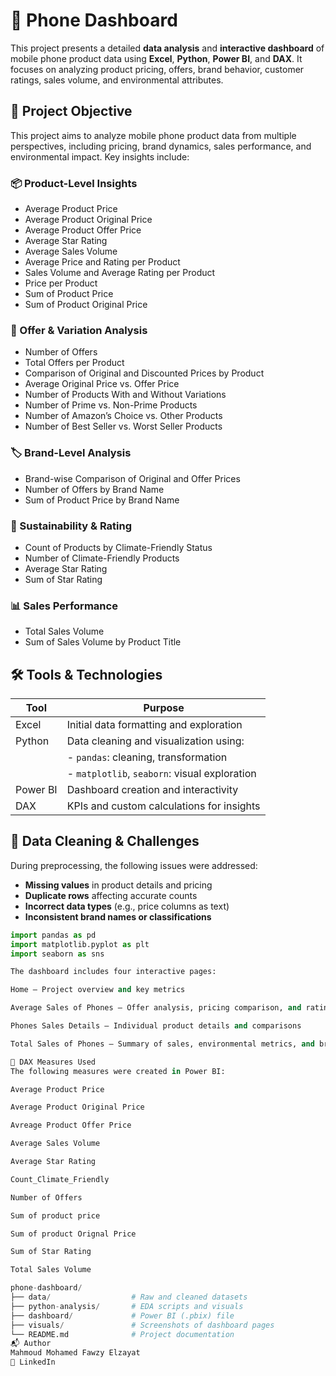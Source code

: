 # 📱 Phone Dashboard

This project presents a detailed **data analysis** and **interactive dashboard** of mobile phone product data using **Excel**, **Python**, **Power BI**, and **DAX**. It focuses on analyzing product pricing, offers, brand behavior, customer ratings, sales volume, and environmental attributes.

## 🎯 Project Objective

This project aims to analyze mobile phone product data from multiple perspectives, including pricing, brand dynamics, sales performance, and environmental impact. Key insights include:

### 📦 Product-Level Insights

- Average Product Price  
- Average Product Original Price  
- Average Product Offer Price  
- Average Star Rating  
- Average Sales Volume  
- Average Price and Rating per Product  
- Sales Volume and Average Rating per Product  
- Price per Product  
- Sum of Product Price  
- Sum of Product Original Price

### 🔄 Offer & Variation Analysis

- Number of Offers  
- Total Offers per Product  
- Comparison of Original and Discounted Prices by Product  
- Average Original Price vs. Offer Price  
- Number of Products With and Without Variations  
- Number of Prime vs. Non-Prime Products  
- Number of Amazon’s Choice vs. Other Products  
- Number of Best Seller vs. Worst Seller Products  

### 🏷️ Brand-Level Analysis

- Brand-wise Comparison of Original and Offer Prices  
- Number of Offers by Brand Name  
- Sum of Product Price by Brand Name  

### 🌱 Sustainability & Rating

- Count of Products by Climate-Friendly Status  
- Number of Climate-Friendly Products  
- Average Star Rating  
- Sum of Star Rating  

### 📊 Sales Performance

- Total Sales Volume  
- Sum of Sales Volume by Product Title

## 🛠️ Tools & Technologies

| Tool        | Purpose                                         |
|-------------|-------------------------------------------------|
| Excel       | Initial data formatting and exploration         |
| Python      | Data cleaning and visualization using:  
|             | - `pandas`: cleaning, transformation  
|             | - `matplotlib`, `seaborn`: visual exploration   |
| Power BI    | Dashboard creation and interactivity            |
| DAX         | KPIs and custom calculations for insights       |

## 🧪 Data Cleaning & Challenges

During preprocessing, the following issues were addressed:
- **Missing values** in product details and pricing  
- **Duplicate rows** affecting accurate counts  
- **Incorrect data types** (e.g., price columns as text)  
- **Inconsistent brand names or classifications**

```python
import pandas as pd
import matplotlib.pyplot as plt
import seaborn as sns

The dashboard includes four interactive pages:

Home – Project overview and key metrics

Average Sales of Phones – Offer analysis, pricing comparison, and ratings

Phones Sales Details – Individual product details and comparisons

Total Sales of Phones – Summary of sales, environmental metrics, and brand behavior

📌 DAX Measures Used
The following measures were created in Power BI:

Average Product Price

Average Product Original Price

Avreage Product Offer Price

Average Sales Volume

Average Star Rating

Count_Climate_Friendly

Number of Offers

Sum of product price

Sum of product Orignal Price

Sum of Star Rating

Total Sales Volume

phone-dashboard/
├── data/                  # Raw and cleaned datasets
├── python-analysis/       # EDA scripts and visuals
├── dashboard/             # Power BI (.pbix) file
├── visuals/               # Screenshots of dashboard pages
└── README.md              # Project documentation
📬 Author
Mahmoud Mohamed Fawzy Elzayat
🔗 LinkedIn
